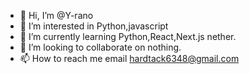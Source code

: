 - 👋 Hi, I’m @Y-rano
- 👀 I’m interested in Python,javascript
- 🌱 I’m currently learning Python,React,Next.js nether.
- 💞️ I’m looking to collaborate on nothing.
- 📫 How to reach me email hardtack6348@gmail.com

<!---
Y-rano/Y-rano is a ✨ special ✨ repository because its `README.md` (this file) appears on your GitHub profile.
You can click the Preview link to take a look at your changes.
--->
